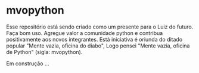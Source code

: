 # mvopython
Esse repositório está sendo criado como um presente para o Luiz do futuro.  Faça bom uso. Agregue valor a comunidade python e contribua positivamente aos novos integrantes. Está iniciativa é oriunda do ditado popular "Mente vazia, oficina do diabo", Logo pensei "Mente vazia, oficina de Python" (sigla: mvopython).


Em construção ...
